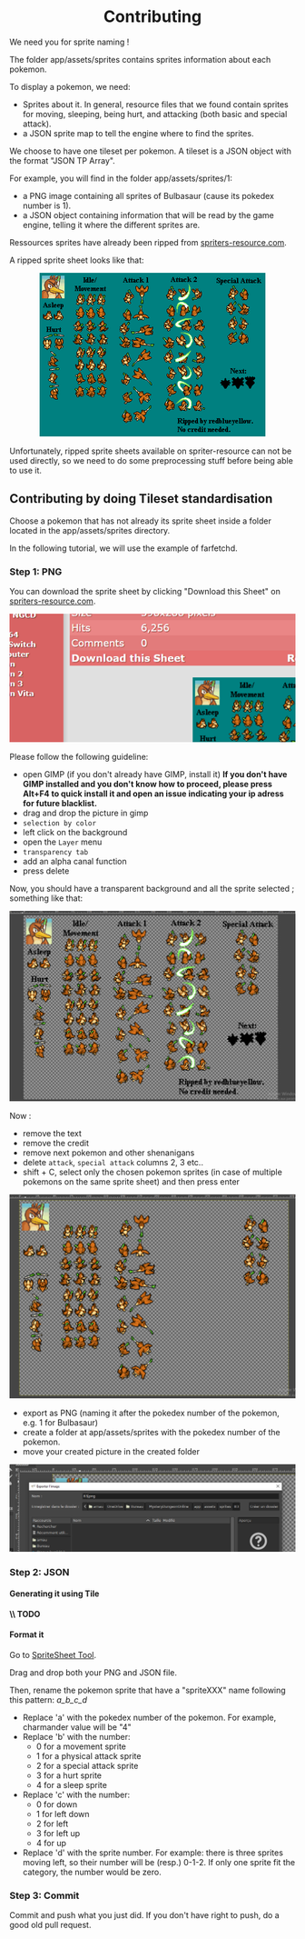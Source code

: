 <h1 align="center">Contributing</h1>

We need you for sprite naming !

The folder app/assets/sprites contains sprites information about each pokemon.

To display a pokemon, we need: 

  - Sprites about it. In general, resource files that we found contain sprites for moving, sleeping, being hurt, and attacking (both basic and special attack).
  - a JSON sprite map to tell the engine where to find the sprites.
 
We choose to have one tileset per pokemon. A tileset is a JSON object with the format "JSON TP Array".
 
For example, you will find in the folder app/assets/sprites/1:

  - a PNG image containing all sprites of Bulbasaur (cause its pokedex number is 1).
  - a JSON object containing information that will be read by the game engine, telling it where the different sprites are.

Ressources sprites have already been ripped from [spriters-resource.com](https://www.spriters-resource.com/ds_dsi/pokemonmysterydungeonexplorersoftimedarkness/).
 
A ripped sprite sheet looks like that:

<p align="center">
  <img src="/screenshot/farfetchd.png" alt="farfetchd sprites">
</p>

Unfortunately, ripped sprite sheets available on spriter-resource can not be used directly, so we need to do some preprocessing stuff before being able to use it.

## Contributing by doing Tileset standardisation

Choose a pokemon that has not already its sprite sheet inside a folder located in the app/assets/sprites directory.

In the following tutorial, we will use the example of farfetchd.

### Step 1: PNG

You can download the sprite sheet by clicking "Download this Sheet" on [spriters-resource.com](https://www.spriters-resource.com/ds_dsi/pokemonmysterydungeonexplorersoftimedarkness/).

<p align="center">
  <img src="/screenshot/downloadThisSheet.PNG" alt="farfetchd sprites">
</p>

Please follow the following guideline:

  - open GIMP (if you don't already have GIMP, install it)
    **If you don't have GIMP installed and you don't know how to proceed, please press Alt+F4 to quick install it and open an issue indicating your ip adress for future blacklist.**
  - drag and drop the picture in gimp
  - `selection by color`
  - left click on the background
  - open the `Layer` menu
  - `transparency tab`
  - add an alpha canal function
  - press delete 

Now, you should have a transparent background and all the sprite selected ; something like that:

<p align="center">
  <img src="/screenshot/transparentBackground.PNG" alt="transparentBackground sprites">
</p>

Now :

  - remove the text
  - remove the credit
  - remove next pokemon and other shenanigans
  - delete `attack`, `special attack` columns 2, 3 etc..
  - shift + C, select only the chosen pokemon sprites (in case of multiple pokemons on the same sprite sheet) and then press enter

<p align="center">
  <img src="/screenshot/allStepDown.PNG" alt="allStepDown sprites">
</p>

  - export as PNG (naming it after the pokedex number of the pokemon, e.g. 1 for Bulbasaur)
  - create a folder at app/assets/sprites with the pokedex number of the pokemon.
  - move your created picture in the created folder

<p align="center">
  <img src="/screenshot/saveAs.PNG" alt="saveAs sprites">
</p>

### Step 2: JSON

#### Generating it using Tile

**\\\\ TODO**

#### Format it

Go to [SpriteSheet Tool](https://www.leshylabs.com/apps/sstool/).

Drag and drop both your PNG and JSON file.

Then, rename the pokemon sprite that have a "spriteXXX" name following this pattern: *a_b_c_d*

  - Replace 'a' with the pokedex number of the pokemon. For example, charmander value will be "4"
  - Replace 'b' with the number:
    - 0 for a movement sprite
    - 1 for a physical attack sprite
    - 2 for a special attack sprite
    - 3 for a hurt sprite
    - 4 for a sleep sprite
  - Replace 'c' with the number:
    - 0 for down
    - 1 for left down
    - 2 for left
    - 3 for left up
    - 4 for up
  - Replace 'd' with the sprite number. For example: there is three sprites moving left, so their number will be (resp.) 0-1-2. If only one sprite fit the category, the number would be zero.

### Step 3: Commit

Commit and push what you just did. If you don't have right to push, do a good old pull request.
